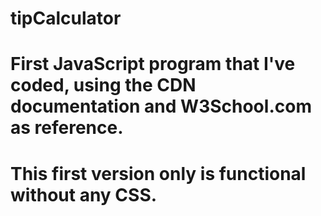 # tipCalculator
# First JavaScript program that I've coded, using the CDN documentation and W3School.com as reference. 
# This first version only is functional without any CSS.
